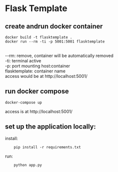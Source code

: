 # Flask Template

## create andrun docker container
```
docker build -t flasktemplate .
docker run --rm -ti -p 5001:5001 flasktemplate
```
<br>--rm: remove, container will be automatically removed
<br>-ti: terminal active
<br>-p: port mounting host:container
<br>flasktemplate: container name
<br>access would be at http://localhost:5001/

## run docker compose
```
docker-compose up
```
access is at http://localhost:5001/
## set up the application locally:

install:
```
    pip install -r requirements.txt
```
run:
```
    python app.py
```
